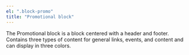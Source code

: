 ```yaml
---
el: ".block-promo"
title: "Promotional block"
---
```

The Promotional block is a block centered with a header and footer. Contains three types of content for general links, events, and content and can display in three colors.